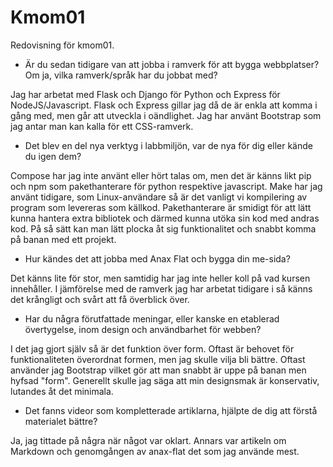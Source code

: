 Kmom01
===============================

Redovisning för kmom01.

* Är du sedan tidigare van att jobba i ramverk för att bygga webbplatser? Om ja, vilka ramverk/språk har du jobbat med?

Jag har arbetat med Flask och Django för Python och Express för NodeJS/Javascript. Flask och Express gillar jag då de är enkla att komma i gång med, men går att utveckla i oändlighet. Jag har använt Bootstrap som jag antar man kan kalla för ett CSS-ramverk.

* Det blev en del nya verktyg i labbmiljön, var de nya för dig eller kände du igen dem?

Compose har jag inte använt eller hört talas om, men det är känns likt pip och npm som pakethanterare för python respektive javascript. Make har jag använt tidigare, som Linux-användare så är det vanligt vi kompilering av program som levereras som källkod. Pakethanterare är smidigt för att lätt kunna hantera extra bibliotek och därmed kunna utöka sin kod med andras kod. På så sätt kan man lätt plocka åt sig funktionalitet och snabbt komma på banan med ett projekt.

* Hur kändes det att jobba med Anax Flat och bygga din me-sida?

Det känns lite för stor, men samtidig har jag inte heller koll på vad kursen innehåller. I jämförelse med de ramverk jag har arbetat tidigare i så känns det krångligt och svårt att få överblick över.

* Har du några förutfattade meningar, eller kanske en etablerad övertygelse, inom design och användbarhet för webben?

I det jag gjort själv så är det funktion över form. Oftast är behovet för funktionaliteten överordnat formen, men jag skulle vilja bli bättre. Oftast använder jag Bootstrap vilket gör att man snabbt är uppe på banan men hyfsad "form". Generellt skulle jag säga att min designsmak är konservativ, lutandes åt det minimala.

* Det fanns videor som kompletterade artiklarna, hjälpte de dig att förstå materialet bättre?

Ja, jag tittade på några när något var oklart. Annars var artikeln om Markdown och genomgången av anax-flat det som jag använde mest.
